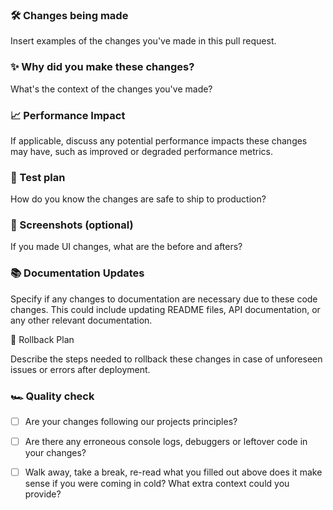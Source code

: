 ### 🛠 Changes being made

Insert examples of the changes you've made in this pull request.

### ✨ Why did you make these changes?

What's the context of the changes you've made?


### 📈 Performance Impact

If applicable, discuss any potential performance impacts these changes may have, such as improved or degraded performance metrics.


### 🧪 Test plan

How do you know the changes are safe to ship to production?


### 📸 Screenshots (optional)

If you made UI changes, what are the before and afters?


### 📚 Documentation Updates

Specify if any changes to documentation are necessary due to these code changes. This could include updating README files, API documentation, or any other relevant documentation.


🔄 Rollback Plan

Describe the steps needed to rollback these changes in case of unforeseen issues or errors after deployment.


### 🏎 Quality check

- [ ] Are your changes following our projects principles?

- [ ] Are there any erroneous console logs, debuggers or leftover code in your changes?

- [ ] Walk away, take a break, re-read what you filled out above does it make sense if you were coming in cold? What extra context could you provide?
